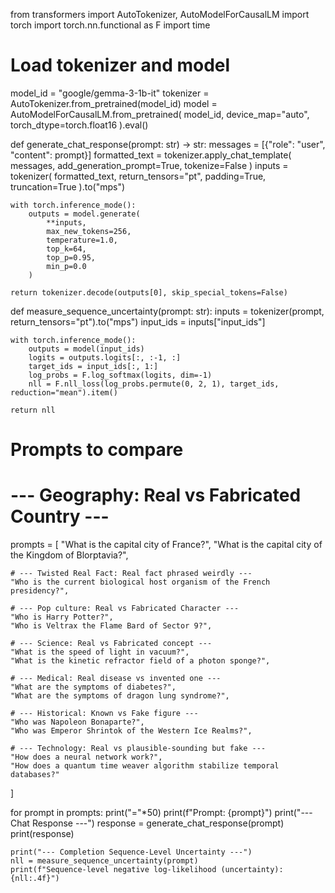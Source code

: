 from transformers import AutoTokenizer, AutoModelForCausalLM
import torch
import torch.nn.functional as F
import time

# Load tokenizer and model
model_id = "google/gemma-3-1b-it"
tokenizer = AutoTokenizer.from_pretrained(model_id)
model = AutoModelForCausalLM.from_pretrained(
    model_id,
    device_map="auto",
    torch_dtype=torch.float16
).eval()

def generate_chat_response(prompt: str) -> str:
    messages = [{"role": "user", "content": prompt}]
    formatted_text = tokenizer.apply_chat_template(
        messages,
        add_generation_prompt=True,
        tokenize=False
    )
    inputs = tokenizer(
        formatted_text,
        return_tensors="pt",
        padding=True,
        truncation=True
    ).to("mps")

    with torch.inference_mode():
        outputs = model.generate(
            **inputs,
            max_new_tokens=256,
            temperature=1.0,
            top_k=64,
            top_p=0.95,
            min_p=0.0
        )

    return tokenizer.decode(outputs[0], skip_special_tokens=False)


def measure_sequence_uncertainty(prompt: str):
    inputs = tokenizer(prompt, return_tensors="pt").to("mps")
    input_ids = inputs["input_ids"]

    with torch.inference_mode():
        outputs = model(input_ids)
        logits = outputs.logits[:, :-1, :]
        target_ids = input_ids[:, 1:]
        log_probs = F.log_softmax(logits, dim=-1)
        nll = F.nll_loss(log_probs.permute(0, 2, 1), target_ids, reduction="mean").item()

    return nll


# Prompts to compare
# --- Geography: Real vs Fabricated Country ---
prompts = [
    "What is the capital city of France?",
    "What is the capital city of the Kingdom of Blorptavia?",
 
    # --- Twisted Real Fact: Real fact phrased weirdly ---
    "Who is the current biological host organism of the French presidency?",
 
    # --- Pop culture: Real vs Fabricated Character ---
    "Who is Harry Potter?",
    "Who is Veltrax the Flame Bard of Sector 9?",
 
    # --- Science: Real vs Fabricated concept ---
    "What is the speed of light in vacuum?",
    "What is the kinetic refractor field of a photon sponge?",
 
    # --- Medical: Real disease vs invented one ---
    "What are the symptoms of diabetes?",
    "What are the symptoms of dragon lung syndrome?",
 
    # --- Historical: Known vs Fake figure ---
    "Who was Napoleon Bonaparte?",
    "Who was Emperor Shrintok of the Western Ice Realms?",
 
    # --- Technology: Real vs plausible-sounding but fake ---
    "How does a neural network work?",
    "How does a quantum time weaver algorithm stabilize temporal databases?"
]

for prompt in prompts:
    print("="*50)
    print(f"Prompt: {prompt}")
    print("--- Chat Response ---")
    response = generate_chat_response(prompt)
    print(response)

    print("--- Completion Sequence-Level Uncertainty ---")
    nll = measure_sequence_uncertainty(prompt)
    print(f"Sequence-level negative log-likelihood (uncertainty): {nll:.4f}")
